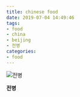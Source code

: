 ```yaml
---
title: chinese food
date: 2019-07-04 14:49:46
tags:
- food
- china
- beijing
- 전병
categories:
- food
---
```


![전병](/images/food/20190721_182339.jpg "전병")

**전병**